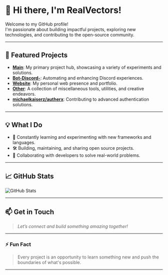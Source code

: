 # 👋 Hi there, I'm RealVectors!

Welcome to my GitHub profile!  
I'm passionate about building impactful projects, exploring new technologies, and contributing to the open-source community.

---

## 🚀 Featured Projects

- [**Main**](https://github.com/RealVectors/Main): My primary project hub, showcasing a variety of experiments and solutions.
- [**Bot-Discord-**](https://github.com/RealVectors/Bot-Discord-): Automating and enhancing Discord experiences.
- [**Website**](https://github.com/RealVectors/Website): My personal web presence and portfolio.
- [**Other**](https://github.com/RealVectors/Other): A collection of miscellaneous tools, utilities, and creative endeavors.
- [**michaelkaiserz/autherx**](https://github.com/michaelkaiserz/autherx): Contributing to advanced authentication solutions.

---

## 💡 What I Do

- 🌱 Constantly learning and experimenting with new frameworks and languages.
- 🛠️ Building, maintaining, and sharing open source projects.
- 🤝 Collaborating with developers to solve real-world problems.

---

## 📈 GitHub Stats

![GitHub Stats](https://github-readme-stats.vercel.app/api?username=RealVectors&show_icons=true&theme=tokyonight)

---

## 📫 Get in Touch

> _Let’s connect and build something amazing together!_

---

### ⚡ Fun Fact

> Every project is an opportunity to learn something new and push the boundaries of what's possible.

---

<!--
Want to make this README uniquely yours? Share some details to personalize it!
-->
